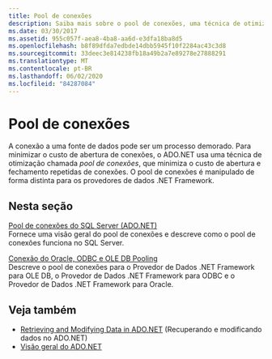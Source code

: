 ```yaml
---
title: Pool de conexões
description: Saiba mais sobre o pool de conexões, uma técnica de otimização que o ADO.NET usa para minimizar o custo de abrir conexões com fontes de dados.
ms.date: 03/30/2017
ms.assetid: 955c057f-aea8-4ba8-aa6d-e3dfa18ba8d5
ms.openlocfilehash: b8f89dfda7edbde14dbb5945f10f2284ac43c3d8
ms.sourcegitcommit: 33deec3e814238fb18a49b2a7e89278e27888291
ms.translationtype: MT
ms.contentlocale: pt-BR
ms.lasthandoff: 06/02/2020
ms.locfileid: "84287084"
---
```

# <a name="connection-pooling"></a>Pool de conexões
A conexão a uma fonte de dados pode ser um processo demorado. Para minimizar o custo de abertura de conexões, o ADO.NET usa uma técnica de otimização chamada *pool de conexões*, que minimiza o custo de abertura e fechamento repetidas de conexões. O pool de conexões é manipulado de forma distinta para os provedores de dados .NET Framework.  
  
## <a name="in-this-section"></a>Nesta seção  
 [Pool de conexões do SQL Server (ADO.NET)](sql-server-connection-pooling.md)  
 Fornece uma visão geral do pool de conexões e descreve como o pool de conexões funciona no SQL Server.  
  
 [Conexão do Oracle, ODBC e OLE DB Pooling](ole-db-odbc-and-oracle-connection-pooling.md)  
 Descreve o pool de conexões para o Provedor de Dados .NET Framework para OLE DB, o Provedor de Dados .NET Framework para ODBC e o Provedor de Dados .NET Framework para Oracle.  
  
## <a name="see-also"></a>Veja também

- [Retrieving and Modifying Data in ADO.NET](retrieving-and-modifying-data.md) (Recuperando e modificando dados no ADO.NET)
- [Visão geral do ADO.NET](ado-net-overview.md)
